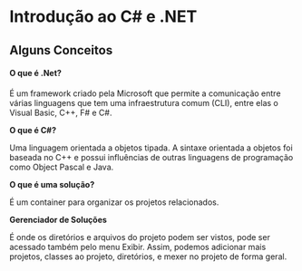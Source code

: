 #  Introdução ao C# e .NET

## Alguns Conceitos 

#### **O que é .Net?**

É um framework criado pela Microsoft que permite a comunicação entre várias linguagens que tem uma infraestrutura comum (CLI), entre elas o Visual Basic, C++, F# e C#.

**O que é C#?**

Uma linguagem orientada a objetos tipada. A sintaxe orientada a objetos foi baseada no C++ e possui influências de outras linguagens de programação como Object Pascal e Java.

**O que é uma solução?**

É um container para organizar os projetos relacionados.

**Gerenciador de Soluções**

É onde os diretórios e arquivos do projeto podem ser vistos, pode ser acessado também pelo menu Exibir. Assim, podemos adicionar mais projetos, classes ao projeto, diretórios, e mexer no projeto de forma geral.


